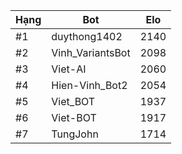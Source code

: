 Hạng|Bot|Elo
---|---|---
#1|duythong1402|2140
#2|Vinh_VariantsBot|2098
#3|Viet-AI|2060
#4|Hien-Vinh_Bot2|2054
#5|Viet_BOT|1937
#6|Viet-BOT|1917
#7|TungJohn|1714
